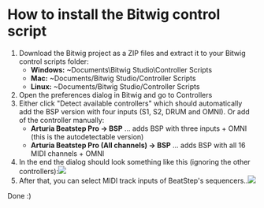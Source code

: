 # How to install the Bitwig control script

1.  Download the Bitwig project as a ZIP files and extract it to your Bitwig control scripts folder:
    *   **Windows:** ~Documents\Bitwig Studio\Controller Scripts
    *   **Mac:** ~Documents/Bitwig Studio/Controller Scripts
    *   **Linux:** ~Documents/Bitwig Studio/Controller Scripts
2.  Open the preferences dialog in Bitwig and go to Controllers
3.  Either click "Detect available controllers" which should automatically add the BSP version with four inputs (S1, S2, DRUM and OMNI).
     Or add of the controller manually:
    *   **Arturia Beatstep Pro -> BSP** ... adds BSP with three inputs + OMNI (this is the autodetectable version)
    *   **Arturia Beatstep Pro (All channels) -> BSP** ... adds BSP with all 16 MIDI channels + OMNI
4.  In the end the dialog should look something like this (ignoring the other controllers):![](https://raw.githubusercontent.com/justlep/bitwig/master/ArturiaBeatstepPro/BeatstepPro-autodetect.png)
5.  After that, you can select MIDI track inputs of BeatStep's sequencers..![](https://raw.githubusercontent.com/justlep/bitwig/master/ArturiaBeatstepPro/BeatstepPro.control.png)

Done :)